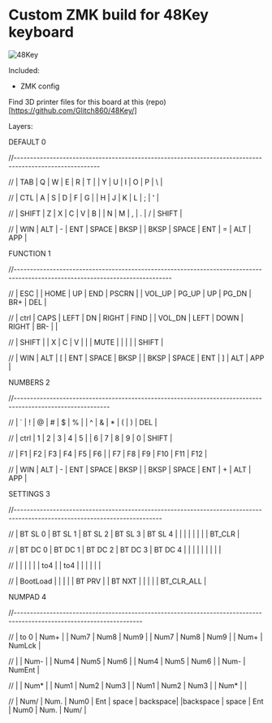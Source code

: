 # Custom ZMK build for 48Key keyboard
![48Key](https://github.com/Glitch860/zmk-config-48Key/assets/135160579/2ea84a1c-bc07-4329-9bd5-5d704cf94e97)

Included:
- ZMK config

Find 3D printer files for this board at this (repo)[https://github.com/Glitch860/48Key/]

Layers:

DEFAULT 0

//--------------------------------------------------------------------------------------------------------

// |  TAB  |  Q  |  W  | E |  R  |   T   |                       |   Y   |  U  | I |  O  |  P  |  \    |

// |  CTL  |  A  |  S  | D |  F  |   G   |                       |   H   |  J  | K |  L  |  ;  |   '   |

// | SHIFT |  Z  |  X  | C |  V  |   B   |                       |   N   |  M  | , |  .  |  /  | SHIFT |

//         | WIN | ALT | - | ENT | SPACE | BKSP |         | BKSP | SPACE | ENT | = | ALT | APP |

FUNCTION 1

//------------------------------------------------------------------------------------------------------------------------------

// |  ESC  |      | HOME | UP |  END  | PSCRN |                           | VOL_UP | PG_UP |   UP   | PG_DN  |   BR+  |  DEL  |

// | ctrl  | CAPS | LEFT | DN | RIGHT | FIND  |                           | VOL_DN |  LEFT |  DOWN  | RIGHT  |   BR-  |       |

// | SHIFT |      |  X   | C  |  V    |       |                           |  MUTE  |       |        |        |        | SHIFT |

//         | WIN  | ALT  | [  |  ENT  | SPACE | BKSP |             | BKSP | SPACE  |  ENT  |    ]   |   ALT  |   APP  |

NUMBERS 2

//-----------------------------------------------------------------------------------------------------------

// |  `    |  !  |  @  | #  | $   |    %  |                        |   ^   | &   | *  |  (  |  )  |  DEL  |

// | ctrl  |  1  |  2  | 3  | 4   |    5  |                        |   6   | 7   | 8  |  9  |  0  | SHIFT |

// | F1    |  F2 |  F3 | F4 | F5  |   F6  |                        |   F7  | F8  | F9 | F10 | F11 |  F12  |

//         | WIN | ALT | -  | ENT | SPACE | BKSP |          | BKSP | SPACE | ENT | +  | ALT | APP |

SETTINGS 3

//---------------------------------------------------------------------------------------------------------------------------

// | BT SL 0 | BT SL 1  |  BT SL 2  | BT SL 3 | BT SL 4  |     |                     |     |  |  |  |            | BT_CLR |

// | BT DC 0 | BT DC 1  |  BT DC 2  | BT DC 3 | BT DC 4  |     |                     |     |  |  |  |            |        |

// |         |          |           |         |          | to4 |                     | to4 |  |  |  |            |        |

//           | BootLoad |           |         |          |     | BT PRV |   | BT NXT |     |  |  |  | BT_CLR_ALL |

NUMPAD 4

//---------------------------------------------------------------------------------------------------------------------

// | to 0 | Num+ |      | Num7 | Num8 |  Num9 |                       |  Num7 | Num8 | Num9 |      | Num+ | NumLck |

// |      | Num- |      | Num4 | Num5 |  Num6 |                       |  Num4 | Num5 | Num6 |      | Num- | NumEnt |

// |      | Num* |      | Num1 | Num2 |  Num3 |                       |  Num1 | Num2 | Num3 |      | Num* |        |

//        | Num/ | Num. | Num0 | Ent  | space | backspace| |backspace | space | Ent  | Num0 | Num. | Num/ |
